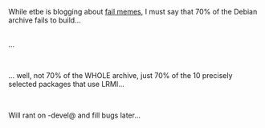 <html><body><p>While etbe is blogging about <a href="http://etbe.coker.com.au/2009/03/08/the-fail-meme/" target="_blank">fail memes</a>, I must say that 70% of the Debian archive fails to build...<br>

<br>

...<br>

<br>

... well, not 70% of the WHOLE archive, just 70% of the 10 precisely selected packages that use LRMI...<br>

<br>

Will rant on -devel@ and fill bugs later...</p></body></html>